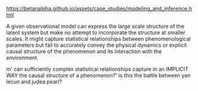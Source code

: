 https://betanalpha.github.io/assets/case_studies/modeling_and_inference.html


A given observational model can express the large scale structure of the latent system but make no attempt to incorporate the structure at smaller scales. It might capture statistical relationships between phenomenological parameters but fail to accurately convey the physical dynamics or explicit causal structure of the phenomenon and its interaction with the environment.




m' can sufficiently complex statistical relationships capture in an IMPLICIT WAY the causal structure of a phenomenon?' is this the battle between yan lecun and judea pearl?